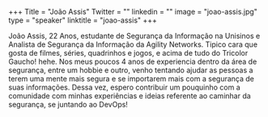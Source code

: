 +++
Title = "João Assis"
Twitter = ""
linkedin = "" 
image = "joao-assis.jpg"
type = "speaker"
linktitle = "joao-assis"
+++

João Assis, 22 Anos, estudante de Segurança da Informação na Unisinos e Analista de Segurança da Informação da Agility Networks. Tipico cara que gosta de filmes, séries, quadrinhos e jogos, e acima de tudo do Tricolor Gaucho! hehe. Nos meus poucos 4 anos de experiencia dentro da área de segurança, entre um hobbie e outro, venho tentando ajudar as pessoas a terem uma mente mais segura e se importarem mais com a segurança de suas informações. Dessa vez, espero contribuir um pouquinho com a comunidade com minhas experiências e ideias referente ao caminhar da segurança, se juntando ao DevOps!
